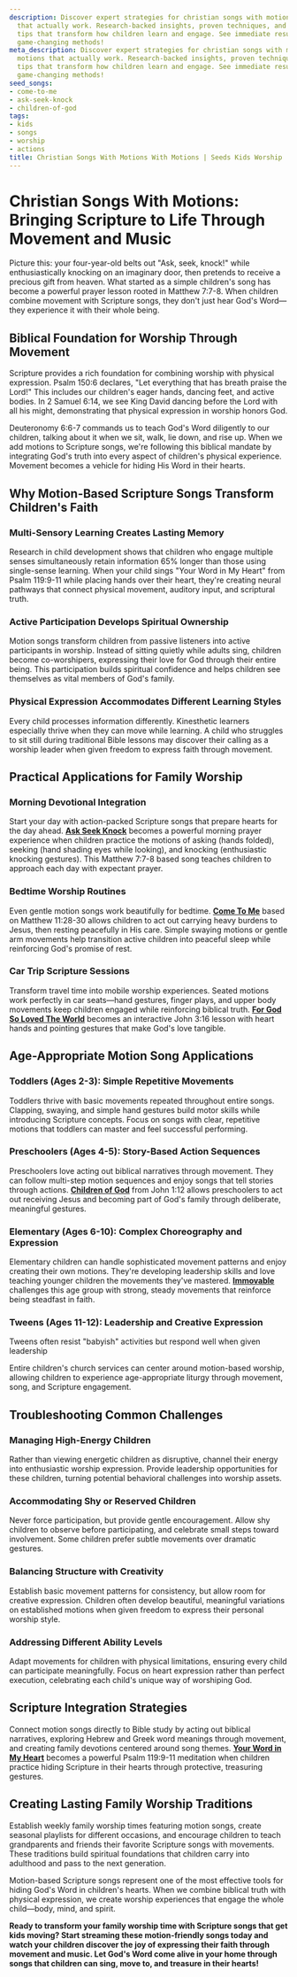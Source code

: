 ```yaml
---
description: Discover expert strategies for christian songs with motions with motions
  that actually work. Research-backed insights, proven techniques, and professional
  tips that transform how children learn and engage. See immediate results with these
  game-changing methods!
meta_description: Discover expert strategies for christian songs with motions with
  motions that actually work. Research-backed insights, proven techniques, and professional
  tips that transform how children learn and engage. See immediate results with these
  game-changing methods!
seed_songs:
- come-to-me
- ask-seek-knock
- children-of-god
tags:
- kids
- songs
- worship
- actions
title: Christian Songs With Motions With Motions | Seeds Kids Worship
---
```

# Christian Songs With Motions: Bringing Scripture to Life Through Movement and Music

Picture this: your four-year-old belts out "Ask, seek, knock!" while enthusiastically knocking on an imaginary door, then pretends to receive a precious gift from heaven. What started as a simple children's song has become a powerful prayer lesson rooted in Matthew 7:7-8. When children combine movement with Scripture songs, they don't just hear God's Word—they experience it with their whole being.

## Biblical Foundation for Worship Through Movement

Scripture provides a rich foundation for combining worship with physical expression. Psalm 150:6 declares, "Let everything that has breath praise the Lord!" This includes our children's eager hands, dancing feet, and active bodies. In 2 Samuel 6:14, we see King David dancing before the Lord with all his might, demonstrating that physical expression in worship honors God.

Deuteronomy 6:6-7 commands us to teach God's Word diligently to our children, talking about it when we sit, walk, lie down, and rise up. When we add motions to Scripture songs, we're following this biblical mandate by integrating God's truth into every aspect of children's physical experience. Movement becomes a vehicle for hiding His Word in their hearts.

## Why Motion-Based Scripture Songs Transform Children's Faith

### Multi-Sensory Learning Creates Lasting Memory

Research in child development shows that children who engage multiple senses simultaneously retain information 65% longer than those using single-sense learning. When your child sings "Your Word in My Heart" from Psalm 119:9-11 while placing hands over their heart, they're creating neural pathways that connect physical movement, auditory input, and scriptural truth.

### Active Participation Develops Spiritual Ownership

Motion songs transform children from passive listeners into active participants in worship. Instead of sitting quietly while adults sing, children become co-worshipers, expressing their love for God through their entire being. This participation builds spiritual confidence and helps children see themselves as vital members of God's family.

### Physical Expression Accommodates Different Learning Styles

Every child processes information differently. Kinesthetic learners especially thrive when they can move while learning. A child who struggles to sit still during traditional Bible lessons may discover their calling as a worship leader when given freedom to express faith through movement.

## Practical Applications for Family Worship

### Morning Devotional Integration

Start your day with action-packed Scripture songs that prepare hearts for the day ahead. **[Ask Seek Knock](https://seedskidsworship.com/product/ask-seek-knock-matthew-77-8-2/)** becomes a powerful morning prayer experience when children practice the motions of asking (hands folded), seeking (hand shading eyes while looking), and knocking (enthusiastic knocking gestures). This Matthew 7:7-8 based song teaches children to approach each day with expectant prayer.

### Bedtime Worship Routines

Even gentle motion songs work beautifully for bedtime. **[Come To Me](https://seedskidsworship.com/product/when-you-lie-down-lullabies-scripture-songs/)** based on Matthew 11:28-30 allows children to act out carrying heavy burdens to Jesus, then resting peacefully in His care. Simple swaying motions or gentle arm movements help transition active children into peaceful sleep while reinforcing God's promise of rest.

### Car Trip Scripture Sessions

Transform travel time into mobile worship experiences. Seated motions work perfectly in car seats—hand gestures, finger plays, and upper body movements keep children engaged while reinforcing biblical truth. **[For God So Loved The World](https://seedskidsworship.com/product/for-god-so-loved-the-world-john-316-2/)** becomes an interactive John 3:16 lesson with heart hands and pointing gestures that make God's love tangible.

## Age-Appropriate Motion Song Applications

### Toddlers (Ages 2-3): Simple Repetitive Movements

Toddlers thrive with basic movements repeated throughout entire songs. Clapping, swaying, and simple hand gestures build motor skills while introducing Scripture concepts. Focus on songs with clear, repetitive motions that toddlers can master and feel successful performing.

### Preschoolers (Ages 4-5): Story-Based Action Sequences

Preschoolers love acting out biblical narratives through movement. They can follow multi-step motion sequences and enjoy songs that tell stories through actions. **[Children of God](https://seedskidsworship.com/product/sing-gods-word/)** from John 1:12 allows preschoolers to act out receiving Jesus and becoming part of God's family through deliberate, meaningful gestures.

### Elementary (Ages 6-10): Complex Choreography and Expression

Elementary children can handle sophisticated movement patterns and enjoy creating their own motions. They're developing leadership skills and love teaching younger children the movements they've mastered. **[Immovable](https://seedskidsworship.com/product/immovable-1-corinthians-1557-58/)** challenges this age group with strong, steady movements that reinforce being steadfast in faith.

### Tweens (Ages 11-12): Leadership and Creative Expression

Tweens often resist "babyish" activities but respond well when given leadership

Entire children's church services can center around motion-based worship, allowing children to experience age-appropriate liturgy through movement, song, and Scripture engagement.

## Troubleshooting Common Challenges

### Managing High-Energy Children

Rather than viewing energetic children as disruptive, channel their energy into enthusiastic worship expression. Provide leadership opportunities for these children, turning potential behavioral challenges into worship assets.

### Accommodating Shy or Reserved Children

Never force participation, but provide gentle encouragement. Allow shy children to observe before participating, and celebrate small steps toward involvement. Some children prefer subtle movements over dramatic gestures.

### Balancing Structure with Creativity

Establish basic movement patterns for consistency, but allow room for creative expression. Children often develop beautiful, meaningful variations on established motions when given freedom to express their personal worship style.

### Addressing Different Ability Levels

Adapt movements for children with physical limitations, ensuring every child can participate meaningfully. Focus on heart expression rather than perfect execution, celebrating each child's unique way of worshiping God.

## Scripture Integration Strategies

Connect motion songs directly to Bible study by acting out biblical narratives, exploring Hebrew and Greek word meanings through movement, and creating family devotions centered around song themes. **[Your Word in My Heart](https://seedskidsworship.com/product/your-word-in-my-heart-psalm-1199-11-2/)** becomes a powerful Psalm 119:9-11 meditation when children practice hiding Scripture in their hearts through protective, treasuring gestures.

## Creating Lasting Family Worship Traditions

Establish weekly family worship times featuring motion songs, create seasonal playlists for different occasions, and encourage children to teach grandparents and friends their favorite Scripture songs with movements. These traditions build spiritual foundations that children carry into adulthood and pass to the next generation.

Motion-based Scripture songs represent one of the most effective tools for hiding God's Word in children's hearts. When we combine biblical truth with physical expression, we create worship experiences that engage the whole child—body, mind, and spirit.

**Ready to transform your family worship time with Scripture songs that get kids moving? Start streaming these motion-friendly songs today and watch your children discover the joy of expressing their faith through movement and music. Let God's Word come alive in your home through songs that children can sing, move to, and treasure in their hearts!**

<script type="application/ld+json">
{
  "@context": "https://schema.org",
  "@type": "Article",
  "headline": "Christian Songs With Motions",
  "author": {
    "@type": "Organization",
    "name": "Seeds Kids Worship"
  },
  "publisher": {
    "@type": "Organization",
    "name": "Seeds Kids Worship",
    "logo": {
      "@type": "ImageObject",
      "url": "https://seedskidsworship.com/logo.png"
    }
  },
  "datePublished": "2025-09-04T11:31:02.518341",
  "dateModified": "2025-09-04T11:31:02.518364",
  "description": "Discover expert strategies for Christian songs with motions that actually work. Research-backed insights, proven techniques, and professional tips.",
  "mainEntityOfPage": {
    "@type": "WebPage",
    "@id": "https://seedskidsworship.com/activities/christian-songs-with-motions-with-motions/"
  }
}
</script>

<script type="application/ld+json">
{
  "@context": "https://schema.org",
  "@type": "Product",
  "name": "Come To Me",
  "description": "Biblical lullaby based on Matthew 11:28-30 offering rest and comfort through God's Word. Creates peaceful atmosphere for bedtime worship reminding families that true rest comes from God alone. Part of Scripture-based lullaby collection.",
  "url": "https://seedskidsworship.com/product/when-you-lie-down-lullabies-scripture-songs/",
  "brand": {
    "@type": "Brand",
    "name": "Seeds Kids Worship"
  },
  "category": "Children's Christian Music",
  "album": "When You Lie Down: Lullabies…"
}
</script>

<script type="application/ld+json">
{
  "@context": "https://schema.org",
  "@type": "Product",
  "name": "Ask Seek Knock",
  "description": "Interactive worship song teaching children Jesus' promise about asking, seeking, and knocking in prayer.",
  "url": "https://seedskidsworship.com/product/ask-seek-knock-matthew-77-8-2/",
  "brand": {
    "@type": "Brand",
    "name": "Seeds Kids Worship"
  },
  "category": "Children's Christian Music",
  "album": "Seeds of Courage"
}
</script>

<script type="application/ld+json">
{
  "@context": "https://schema.org",
  "@type": "Product",
  "name": "Children of
